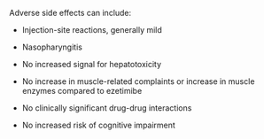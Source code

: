 Adverse side effects can include:

- Injection-site reactions, generally mild

- Nasopharyngitis

- No increased signal for hepatotoxicity

- No increase in muscle-related complaints or increase in muscle enzymes compared to ezetimibe

- No clinically significant drug-drug interactions

- No increased risk of cognitive impairment